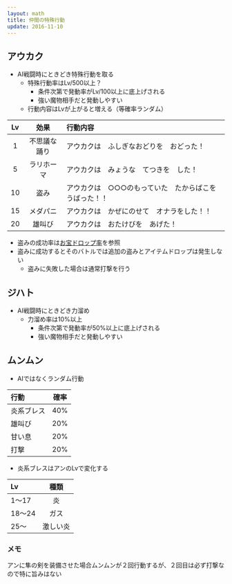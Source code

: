 ```yaml
---
layout: math
title: 仲間の特殊行動
update: 2016-11-10
---
```


## アウカク

* AI戦闘時にときどき特殊行動を取る
	* 特殊行動率はLv/500以上？
		* 条件次第で発動率がLv/100以上に底上げされる
		* 強い魔物相手だと発動しやすい
	* 行動内容はLvが上がると増える（等確率ランダム）

| Lv | 効果         | 行動内容                                                   |
|:--:|:------------:|:-----------------------------------------------------------|
|  1 | 不思議な踊り | アウカクは　ふしぎなおどりを　おどった！                   |
|  5 | ラリホーマ   | アウカクは　みょうな　てつきを　した！                     |
| 10 | 盗み         | アウカクは　○○○のもっていた　たからばこを　うばった！！ |
| 15 | メダパニ     | アウカクは　かぜにのせて　オナラをした！！                 |
| 20 | 雄叫び       | アウカクは　おたけびを　あげた！                           |

* 盗みの成功率は[お宝ドロップ率](drop)を参照
* 盗みに成功するとそのバトルでは追加の盗みとアイテムドロップは発生しない
	* 盗みに失敗した場合は通常打撃を行う


## ジハト

* AI戦闘時にときどき力溜め
	* 力溜め率は10%以上
		* 条件次第で発動率が50%以上に底上げされる
		* 強い魔物相手だと発動しやすい


## ムンムン

* AIではなくランダム行動

| 行動   | 確率 |
|:-------|:----:|
| 炎系ブレス |  40% |
| 雄叫び |  20% |
| 甘い息 |  20% |
| 打撃   |  20% |

* 炎系ブレスはアンのLvで変化する

| Lv     | 種類 |
|:-------|:----:|
| 1～17  | 炎       |
| 18～24 | ガス     |
| 25～   | 激しい炎 |

### メモ

アンに隼の剣を装備させた場合ムンムンが２回行動するが、２回目は必ず打撃なので特に旨みはない
